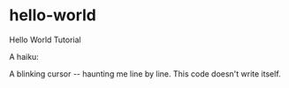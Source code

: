 # hello-world
Hello World Tutorial

A haiku:

A blinking cursor --
haunting me line by line. This code 
doesn't write itself.
